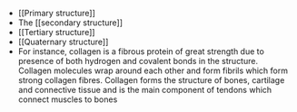 + [[Primary structure]] 
+ The [[secondary structure]] 
+ [[Tertiary structure]] 
+ [[Quaternary structure]]
+ For instance, collagen is a fibrous protein of great strength due to presence of both hydrogen and covalent bonds in the structure. Collagen molecules wrap around each other and form fibrils which form strong collagen fibres. Collagen forms the structure of bones, cartilage and connective tissue and is the main component of tendons which connect muscles to bones